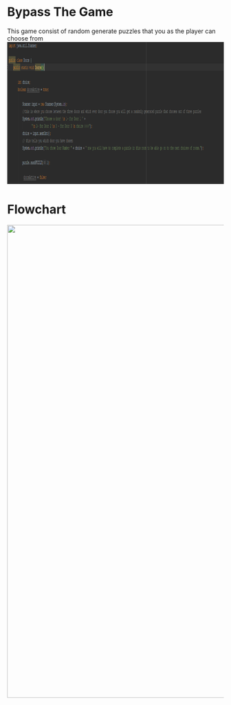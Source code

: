 # Bypass The Game

This game consist of random generate puzzles that you as the player can choose from
<img src="Doors.PNG" height = "330" width ="1323">



# Flowchart
<img src="game.com Java Flowchart  (1).png" height = "1099" width ="1317">
